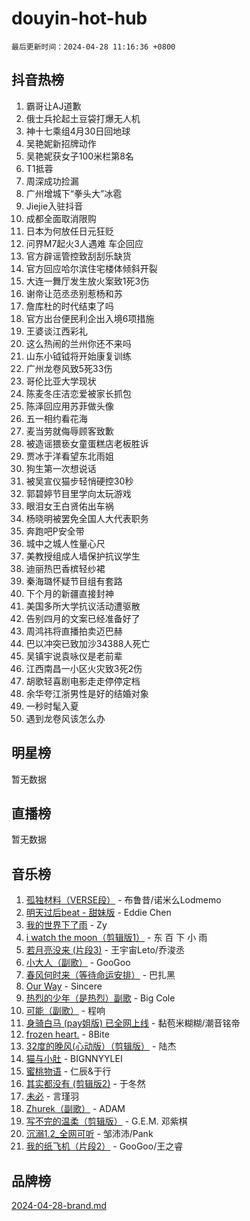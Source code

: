 # douyin-hot-hub

`最后更新时间：2024-04-28 11:16:36 +0800`

## 抖音热榜

1. 霸哥让AJ道歉
1. 俄士兵抡起土豆袋打爆无人机
1. 神十七乘组4月30日回地球
1. 吴艳妮新招牌动作
1. 吴艳妮获女子100米栏第8名
1. T1抵蓉
1. 周深成功捡漏
1. 广州增城下“拳头大”冰雹
1. Jiejie入驻抖音
1. 成都全面取消限购
1. 日本为何放任日元狂贬
1. 问界M7起火3人遇难 车企回应
1. 官方辟谣管控致刮刮乐缺货
1. 官方回应哈尔滨住宅楼体倾斜开裂
1. 大连一舞厅发生放火案致1死3伤
1. 谢帝让范丞丞别惹杨和苏
1. 詹库杜的时代结束了吗
1. 官方出台便民利企出入境6项措施
1. 王婆谈江西彩礼
1. 这么热闹的兰州你还不来吗
1. 山东小钺钺将开始康复训练
1. 广州龙卷风致5死33伤
1. 哥伦比亚大学现状
1. 陈麦冬庄洁恋爱被家长抓包
1. 陈泽回应用苏菲做头像
1. 五一相约看花海
1. 麦当劳就侮辱顾客致歉
1. 被造谣猥亵女童蛋糕店老板胜诉
1. 贾冰于洋看望东北雨姐
1. 狗生第一次想说话
1. 被吴宣仪猫步轻悄硬控30秒
1. 郭碧婷节目里学向太玩游戏
1. 眼泪女王白贤佑出车祸
1. 杨晓明被罢免全国人大代表职务
1. 奔跑吧P安全带
1. 城中之城人性量心尺
1. 美教授组成人墙保护抗议学生
1. 迪丽热巴香槟轻纱裙
1. 秦海璐怀疑节目组有套路
1. 下个月的新疆直接封神
1. 美国多所大学抗议活动遭驱散
1. 告别四月的文案已经准备好了
1. 周鸿祎将直播拍卖迈巴赫
1. 巴以冲突已致加沙34388人死亡
1. 吴镇宇说袁咏仪是老前辈
1. 江西南昌一小区火灾致3死2伤
1. 胡歌轻喜剧电影走走停停定档
1. 余华夸江浙男性是好的结婚对象
1. 一秒时髦入夏
1. 遇到龙卷风该怎么办

## 明星榜

暂无数据

## 直播榜

暂无数据

## 音乐榜

1. [孤独材料（VERSE段）](https://sf3-cdn-tos.douyinstatic.com/obj/tos-cn-ve-2774/ocX7glDNHYlwFeYrGQfBZoThtvPWy8tCCEBGKQ) - 布鲁昔/诺米么Lodmemo
1. [明天过后beat - 甜妹版](https://sf6-cdn-tos.douyinstatic.com/obj/tos-cn-ve-2774/osMLYeeoMm04CZyaI91XUDF8OzLRLgePKALGHI) - Eddie Chen
1. [我的世界下了雨](https://sf5-hl-cdn-tos.douyinstatic.com/obj/tos-cn-ve-2774/o85sBiwXIByH9bWIMAEEOoiQ1o1m9Afn15BspE) - Zy
1. [i watch the moon（剪辑版1）](https://sf5-hl-cdn-tos.douyinstatic.com/obj/tos-cn-ve-2774/o0I9mSChzHZANMJIEBfkCQzzg6N5WAcVtqft9P) - 东 百 下 小 雨
1. [若月亮没来 (片段3)](https://sf5-hl-cdn-tos.douyinstatic.com/obj/tos-cn-ve-2774/okfyEUsGW1B1ovJi5JiN9IjvAT2lMwA054GoEB) - 王宇宙Leto/乔浚丞
1. [小大人（副歌）](https://sf5-hl-cdn-tos.douyinstatic.com/obj/tos-cn-ve-2774/oIhaDwehWhLFsVIG7QIICLLazDNGJAGg5geeb4) - GooGoo
1. [春风何时来（等待命运安排）](https://sf5-hl-cdn-tos.douyinstatic.com/obj/tos-cn-ve-2774/oICBNbD3gelMfB4WgiD1KI2jQtXZE2FgHLwtsl) - 巴扎黑
1. [Our Way](https://sf5-hl-cdn-tos.douyinstatic.com/obj/tos-cn-ve-2774/o8tPEkQgQNCe0DPeFwZzYrbqLlnzBBrYidWkEZ) - Sincere
1. [热烈的少年（是热烈）副歌](https://sf5-hl-cdn-tos.douyinstatic.com/obj/tos-cn-ve-2774/owVNI0CLDAUMtSz6TEYvfFBFL4UDFFhLfgK8fa) - Big Cole
1. [可能（副歌）](https://sf5-hl-cdn-tos.douyinstatic.com/obj/tos-cn-ve-2774/cde1731888894259b333569393c2fb51) - 程响
1. [身骑白马 (pay姐版) 已全网上线](https://sf3-cdn-tos.douyinstatic.com/obj/tos-cn-ve-2774/oQLO5ZgLsFkaDhdIIveF2zUCgfweY0gWaH4AQG) - 黏苞米糊糊/潮音铭帝
1. [frozen heart.](https://sf5-hl-cdn-tos.douyinstatic.com/obj/tos-cn-ve-2774/oIIWJfyjIACZA9zQMtnJ6hQQhFC4vhCupoRBsO) - 8Bite
1. [32度的晚风(心动版）（剪辑版）](https://sf3-cdn-tos.douyinstatic.com/obj/tos-cn-ve-2774/owNyabsyWdzUulxhoJfK8IBXgp0UMQAHpvGh2B) - 陆杰
1. [猫与小肚](https://sf5-hl-cdn-tos.douyinstatic.com/obj/tos-cn-ve-2774/osZeoClMECgK8DYl6VebABgbchEtPYQjZEnRtd) - BIGNNYYLEI
1. [蜜桃物语](https://sf5-hl-cdn-tos.douyinstatic.com/obj/tos-cn-ve-2774/oIhOSCZtIACtYU4XQkngiW9kCBfVD1Fz9IYeqL) - 仁辰&于行
1. [其实都没有 (剪辑版2)](https://sf5-hl-cdn-tos.douyinstatic.com/obj/tos-cn-ve-2774/oEBNQenHZtBhxYjGgUDQk0BCHTigQafgFlbQ7k) - 于冬然
1. [未必](https://sf5-hl-cdn-tos.douyinstatic.com/obj/tos-cn-ve-2774/ogntQMFnKQDZUgTCYuJgfLEtleYZZFxBQqhhFB) - 言瑾羽
1. [Zhurek（副歌）](https://sf5-hl-cdn-tos.douyinstatic.com/obj/tos-cn-ve-2774/ooQm8FBZQDlf0btEYgVpCcSCQfrdJGBEKZYBGS) - ADAM
1. [写不完的温柔（剪辑版）](https://sf6-cdn-tos.douyinstatic.com/obj/tos-cn-ve-2774/oYBzzZQJ233GfwkemJJffAIWgeIYrjZfWhHTcG) - G.E.M. 邓紫棋
1. [沉溺1.2_全网可听](https://sf3-cdn-tos.douyinstatic.com/obj/tos-cn-ve-2774/ok2QoiBqsWAX9McZmWiI9gAB0EzwD4Xj6yfmtH) - 邹沛沛/Pank
1. [我的纸飞机（片段2）](https://sf5-hl-cdn-tos.douyinstatic.com/obj/tos-cn-ve-2774/oM2ZrKcg2CD5AeRB2gkeXOFB1IxAGJdZPazYHf) - GooGoo/王之睿

## 品牌榜

[2024-04-28-brand.md](2024-04-28-brand.md)
